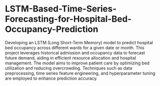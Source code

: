 # LSTM-Based-Time-Series-Forecasting-for-Hospital-Bed-Occupancy-Prediction

Developing an LSTM (Long Short-Term Memory) model to predict hospital bed occupancy across different wards for a given date or month. This project leverages historical admission and occupancy data to forecast future demand, aiding in efficient resource allocation and hospital management. The model aims to improve patient care by optimizing bed utilization and reducing overcrowding. Techniques such as data preprocessing, time series feature engineering, and hyperparameter tuning are employed to enhance prediction accuracy.
